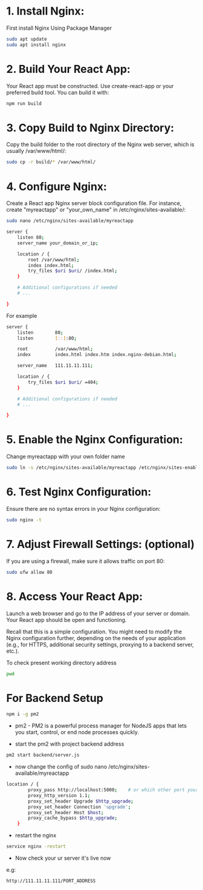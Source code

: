# 1. Install Nginx:

First install Nginx Using Package Manager

```bash
sudo apt update
sudo apt install nginx
```

# 2. Build Your React App:

Your React app must be constructed. Use create-react-app or your preferred build tool. You can build it with:

```bash
npm run build
```

# 3. Copy Build to Nginx Directory:

Copy the build folder to the root directory of the Nginx web server, which is usually /var/www/html/:

```bash
sudo cp -r build/* /var/www/html/
```

# 4. Configure Nginx:

Create a React app Nginx server block configuration file. For instance, create "myreactapp" or "your_own_name" in /etc/nginx/sites-available/:

```bash
sudo nano /etc/nginx/sites-available/myreactapp
```

```bash
server {
    listen 80;
    server_name your_domain_or_ip;

    location / {
        root /var/www/html;
        index index.html;
        try_files $uri $uri/ /index.html;
    }

    # Additional configurations if needed
    # ...

}
```

For example

```bash
server {
    listen        80;
    listen        [::]:80;

    root          /var/www/html;
    index         index.html index.htm index.nginx-debian.html;

    server_name   111.11.11.111;

    location / {
        try_files $uri $uri/ =404;
    }

    # Additional configurations if needed
    # ...

}
```

# 5. Enable the Nginx Configuration:

Change myreactapp with your own folder name

```bash
sudo ln -s /etc/nginx/sites-available/myreactapp /etc/nginx/sites-enabled/
```

# 6. Test Nginx Configuration:

Ensure there are no syntax errors in your Nginx configuration:

```bash
sudo nginx -t
```

# 7. Adjust Firewall Settings: (optional)

If you are using a firewall, make sure it allows traffic on port 80:

```bash
sudo ufw allow 80
```

# 8. Access Your React App:

Launch a web browser and go to the IP address of your server or domain. Your React app should be open and functioning.

Recall that this is a simple configuration. You might need to modify the Nginx configuration further, depending on the needs of your application (e.g., for HTTPS, additional security settings, proxying to a backend server, etc.).

To check present working directory address

```bash
pwd
```

# For Backend Setup

```bash
npm i -g pm2
```

- pm2 - PM2 is a powerful process manager for NodeJS apps that lets you start, control, or end node processes quickly.

- start the pm2 with project backend address

```bash
pm2 start backend/server.js
```

- now change the config of sudo nano /etc/nginx/sites-available/myreactapp

```bash
location / {
        proxy_pass http://localhost:5000;    # or which other port your app runs on
        proxy_http_version 1.1;
        proxy_set_header Upgrade $http_upgrade;
        proxy_set_header Connection 'upgrade';
        proxy_set_header Host $host;
        proxy_cache_bypass $http_upgrade;
    }
```

- restart the nginx

```bash
service nginx -restart
```

- Now check your ur server it's live now

e.g:

```bash
http://111.11.11.111/PORT_ADDRESS
```
